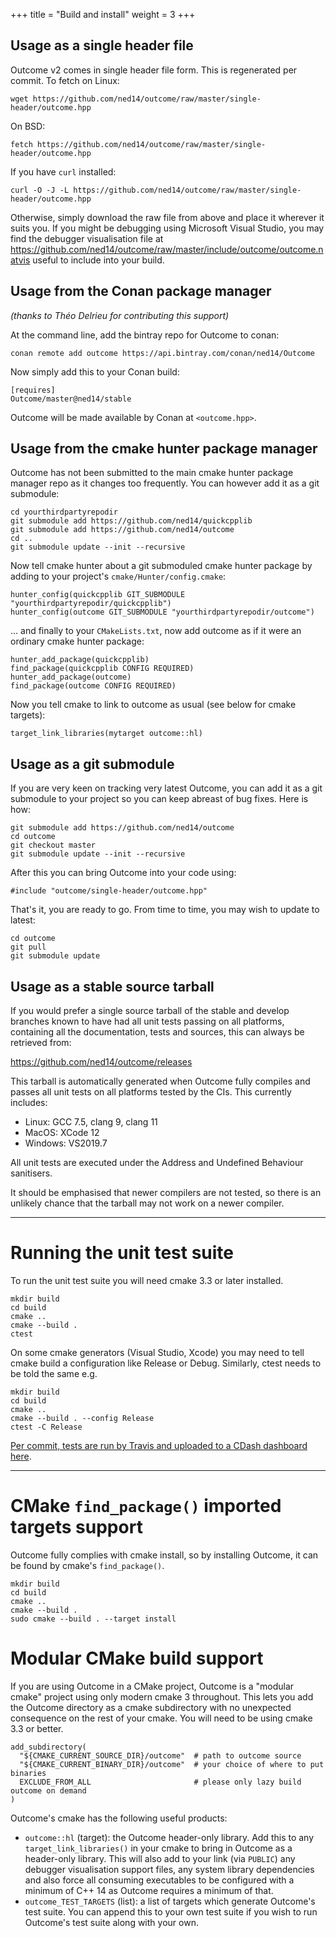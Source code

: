 +++
title = "Build and install"
weight = 3
+++

## Usage as a single header file

Outcome v2 comes in single header file form. This is regenerated per commit. To fetch
on Linux:

```
wget https://github.com/ned14/outcome/raw/master/single-header/outcome.hpp
```

On BSD:

```
fetch https://github.com/ned14/outcome/raw/master/single-header/outcome.hpp
```

If you have `curl` installed:

```
curl -O -J -L https://github.com/ned14/outcome/raw/master/single-header/outcome.hpp
```

Otherwise, simply download the raw file from above and place it wherever it suits you.
If you might be debugging using Microsoft Visual Studio, you may find the debugger
visualisation file at https://github.com/ned14/outcome/raw/master/include/outcome/outcome.natvis
useful to include into your build.


## Usage from the Conan package manager

*(thanks to Théo Delrieu for contributing this support)*

At the command line, add the bintray repo for Outcome to conan:

```
conan remote add outcome https://api.bintray.com/conan/ned14/Outcome
```

Now simply add this to your Conan build:

```
[requires]
Outcome/master@ned14/stable
```

Outcome will be made available by Conan at `<outcome.hpp>`.


## Usage from the cmake hunter package manager

Outcome has not been submitted to the main cmake hunter package manager repo as
it changes too frequently. You can however add it as a git submodule:

```
cd yourthirdpartyrepodir
git submodule add https://github.com/ned14/quickcpplib
git submodule add https://github.com/ned14/outcome
cd ..
git submodule update --init --recursive
```

Now tell cmake hunter about a git submoduled cmake hunter package by
adding to your project's `cmake/Hunter/config.cmake`:

```
hunter_config(quickcpplib GIT_SUBMODULE "yourthirdpartyrepodir/quickcpplib")
hunter_config(outcome GIT_SUBMODULE "yourthirdpartyrepodir/outcome")
```

... and finally to your `CMakeLists.txt`, now add outcome as if it were
an ordinary cmake hunter package:

```
hunter_add_package(quickcpplib)
find_package(quickcpplib CONFIG REQUIRED)
hunter_add_package(outcome)
find_package(outcome CONFIG REQUIRED)
```

Now you tell cmake to link to outcome as usual (see below for cmake targets):

```
target_link_libraries(mytarget outcome::hl)
```

## Usage as a git submodule

If you are very keen on tracking very latest Outcome, you can add it as a git
submodule to your project so you can keep abreast of bug fixes. Here is how:

```
git submodule add https://github.com/ned14/outcome
cd outcome
git checkout master
git submodule update --init --recursive
```

After this you can bring Outcome into your code using:

```
#include "outcome/single-header/outcome.hpp"
```

That's it, you are ready to go. From time to time, you may wish to update to
latest:

```
cd outcome
git pull
git submodule update
```

## Usage as a stable source tarball

If you would prefer a single source tarball of the stable and develop branches
known to have had all unit tests passing on all platforms, containing all the
documentation, tests and sources, this can always be retrieved from:

https://github.com/ned14/outcome/releases

This tarball is automatically generated when Outcome fully compiles and passes
all unit tests on all platforms tested by the CIs. This currently includes:

- Linux: GCC 7.5, clang 9, clang 11
- MacOS: XCode 12
- Windows: VS2019.7

All unit tests are executed under the Address and Undefined Behaviour sanitisers.

It should be emphasised that newer compilers are not tested, so there is
an unlikely chance that the tarball may not work on a newer compiler.

<hr>

# Running the unit test suite

To run the unit test suite you will need cmake 3.3 or later installed.

```
mkdir build
cd build
cmake ..
cmake --build .
ctest
```

On some cmake generators (Visual Studio, Xcode) you may need to tell cmake build a configuration
like Release or Debug. Similarly, ctest needs to be told the same e.g.

```
mkdir build
cd build
cmake ..
cmake --build . --config Release
ctest -C Release
```

[Per commit, tests are run by Travis and uploaded to a CDash dashboard here](http://my.cdash.org/index.php?project=Boost.Outcome).

<hr>

# CMake `find_package()` imported targets support

Outcome fully complies with cmake install, so by installing Outcome, it can be
found by cmake's `find_package()`.

```
mkdir build
cd build
cmake ..
cmake --build .
sudo cmake --build . --target install
```

# Modular CMake build support

If you are using Outcome in a CMake project, Outcome is a "modular cmake" project
using only modern cmake 3 throughout. This lets you add the Outcome directory as a
cmake subdirectory with no unexpected consequence on the rest of your cmake. You will need
to be using cmake 3.3 or better.

```
add_subdirectory(
  "${CMAKE_CURRENT_SOURCE_DIR}/outcome"  # path to outcome source
  "${CMAKE_CURRENT_BINARY_DIR}/outcome"  # your choice of where to put binaries
  EXCLUDE_FROM_ALL                       # please only lazy build outcome on demand
)
```

Outcome's cmake has the following useful products:

- `outcome::hl` (target): the Outcome header-only library. Add this to any
`target_link_libraries()` in your cmake to bring in Outcome as a header-only library. This will also
add to your link (via `PUBLIC`) any debugger visualisation support files, any system library
dependencies and also force all consuming executables to be configured with a minimum
of C++ 14 as Outcome requires a minimum of that.
- `outcome_TEST_TARGETS` (list): a list of targets which generate Outcome's test
suite. You can append this to your own test suite if you wish to run Outcome's test
suite along with your own.
